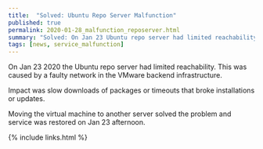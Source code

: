 ```yaml
---
title:  "Solved: Ubuntu Repo Server Malfunction"
published: true
permalink: 2020-01-28_malfunction_reposerver.html
summary: "Solved: On Jan 23 Ubuntu repo server had limited reachability. Problems have been solved since Jan 23."
tags: [news, service_malfunction]
---
```


On Jan 23 2020 the Ubuntu repo server had limited reachability. This was caused by a faulty network in the VMware backend infrastructure. 

Impact was slow downloads of packages or timeouts that broke installations or updates.

Moving the virtual machine to another server solved the problem and service was restored on Jan 23 afternoon.

{% include links.html %}
